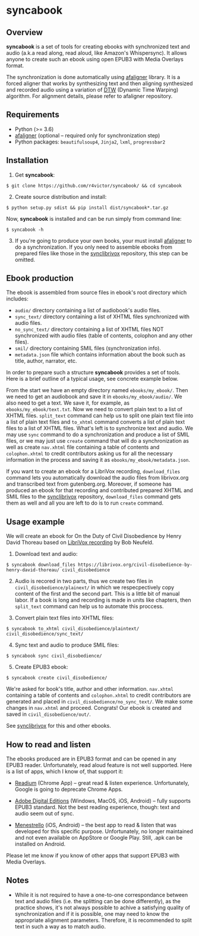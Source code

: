 # syncabook

## Overview

<b>syncabook</b> is a set of tools for creating ebooks with synchronized text and audio (a.k.a read along, read aloud, like Amazon's Whispersync). It allows anyone to create such an ebook using open EPUB3 with Media Overlays format.

The synchronization is done automatically using [afaligner](https://github.com/r4victor/afaligner) library. It is a forced aligner that works by synthesizing text and then aligning synthesized and recorded audio using a variation of [DTW](https://en.wikipedia.org/wiki/Dynamic_time_warping) (Dynamic Time Warping) algorithm. For alignment details, please refer to afaligner repository.

## Requirements

* Python (>= 3.6)
* [afaligner](https://github.com/r4victor/afaligner) (optional – required only for synchronization step)
* Python packages: `beautifulsoup4`, `Jinja2`, `lxml`, `progressbar2`

## Installation

1. Get <b>syncabook</b>:
```
$ git clone https://github.com/r4victor/syncabook/ && cd syncabook
```
2. Create source distribution and install:
```
$ python setup.py sdist && pip install dist/syncabook*.tar.gz
```

Now, <b>syncabook</b> is installed and can be run simply from command line:

```
$ syncabook -h
```

3. If you're going to produce your own books, your must install [afaligner](https://github.com/r4victor/afaligner) to do a synchronization. If you only need to assemble ebooks from prepared files like those in the [synclibrivox](https://github.com/r4victor/synclibrivox) repository, this step can be omitted.

## Ebook production

The ebook is assembled from source files in ebook's root directory which includes:

* `audio/` directory containing a list of audiobook's audio files.
* `sync_text/` directory containing a list of XHTML files synchronized with audio files.
* `no_sync_text/` directory containing a list of XHTML files NOT synchronized with audio files (table of contents, colophon and any other files).
* `smil/` directory containing SMIL files (synchronization info).
* `metadata.json` file which contains information about the book such as title, author, narrator, etc.

In order to prepare such a structure <b>syncabook</b> provides a set of tools. Here is a brief outline of a typical usage, see concrete example below.

From the start we have an empty directory named `ebooks/my_ebook/`. Then we need to get an audiobook and save it in `ebooks/my_ebook/audio/`. We also need to get a text. We save it, for example, as `ebooks/my_ebook/text.txt`. Now we need to convert plain text to a list of XHTML files. `split_text` command can help us to split one plain text file into a list of plain text files and `to_xhtml` command converts a list of plain text files to a list of XHTML files. What's left is to synchronize text and audio. We may use `sync` command to do a synchronization and produce a list of SMIL files, or we may just use `create` command that will do a synchronization as well as create `nav.xhtml` file containing a table of contents and `colophon.xhtml` to credit contributors asking us for all the necessary information in the process and saving it as `ebooks/my_ebook/metadata.json`.

If you want to create an ebook for a LibriVox recording, `download_files` command lets you automatically download the audio files from librivox.org and transcribed text from gutenberg.org. Moreover, if someone has produced an ebook for that recording and contributed prepared XHTML and SMIL files to the 
[synclibrivox](https://github.com/r4victor/synclibrivox) repository, `download_files` command gets them as well and all you are left to do is to run `create` command.

## Usage example

We will create an ebook for On the Duty of Civil Disobedience by Henry David Thoreau based on [LibriVox recording](https://librivox.org/civil-disobedience-by-henry-david-thoreau/) by Bob Neufeld.

1. Download text and audio:

```
$ syncabook download_files https://librivox.org/civil-disobedience-by-henry-david-thoreau/ civil_disobedience
```

2. Audio is recored in two parts, thus we create two files in  `civil_disobedience/plainext/` in which we respecpectively copy content of the first and the second part. This is a little bit of manual labor. If a book is long and recording is made in units like chapters, then `split_text` command can help us to automate this proccess.

3. Convert plain text files into XHTML files:

```
$ syncabook to_xhtml civil_disobedience/plaintext/ civil_disobedience/sync_text/
```

4. Sync text and audio to produce SMIL files:

```
$ syncabook sync civil_disobedience/
```

5. Create EPUB3 ebook:

```
$ syncabook create civil_disobedience/
```

We're asked for book's title, author and other information. `nav.xhtml` containing a table of contents and `colophon.xhtml` to credit contributors are generated and placed in `civil_disobedience/no_sync_text/`. We make some changes in `nav.xhtml` and proceed. Congrats! Our ebook is created and saved in `civil_disobedience/out/`.

See [synclibrivox](https://github.com/r4victor/synclibrivox) for this and other ebooks.

## How to read and listen

The ebooks produced are in EPUB3 format and can be opened in any EPUB3 reader. Unfortunately, read aloud feature is not well supported. Here is a list of apps, which I know of, that support it:

* [Readium](https://chrome.google.com/webstore/detail/readium/fepbnnnkkadjhjahcafoaglimekefifl) (Chrome App) – great read & listen experience. Unfortunately, Google is going to deprecate Chrome Apps.

* [Adobe Digital Editions](https://www.adobe.com/la/solutions/ebook/digital-editions/download.html) (Windows, MacOS, iOS, Android) – fully supports EPUB3 standard. Not the best reading experience, though: text and audio seem out of sync.

* [Menestrello](https://github.com/readbeyond/menestrello) (iOS, Android) – the best app to read & listen that was developed for this specific purpose. Unfortunately, no longer maintained and not even available on AppStore or Google Play. Still, .apk can be installed on Android.

Please let me know if you know of other apps that support EPUB3 with Media Overlays.

## Notes

* While it is not required to have a one-to-one correspondance
    between text and audio files (i.e. the splitting can be done differently), as the practice shows, it's not always possible to achive a satisfying quality of synchronization and if it is possible, one may need to know the appropriate alignment parameters. Therefore, it is recommended to split text in such a way as to match audio.
